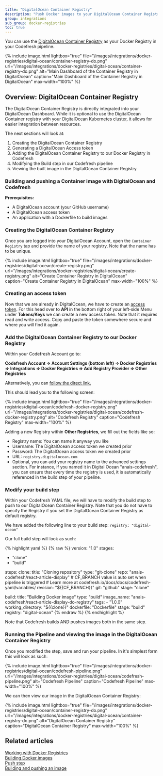 ```yaml
---
title: "DigitalOcean Container Registry"
description: "Push Docker images to your DigitalOcean Container Registry with pipeline integration"
group: integrations
sub_group: docker-registries
toc: true
---
```


You can use the [DigitalOcean Container Registry](https://www.digitalocean.com/products/container-registry/) as your Docker Registry in your Codefresh pipeline. 

{% include image.html 
	lightbox="true" 
	file="/images/integrations/docker-registries/digital-ocean/container-registry-do.png" 
	url="/images/integrations/docker-registries/digital-ocean/container-registry-do.png" 
	alt="Main Dashboard of the Container Registry in DigitalOcean"
	caption="Main Dashboard of the Container Registry in DigitalOcean" 
	max-width="100%" 
%}

## Overview: DigitalOcean Container Registry

The DigitalOcean Container Registry is directly integrated into your DigitalOcean Dashboard. While it is optional to use the DigitalOcean Container registry with your DigitalOcean Kubernetes cluster, it allows for easier integration between resources. 

The next sections will look at:
1. Creating the DigitalOcean Container Registry
2. Generating a DigitalOcean Access token
3. Adding the DigitalOcean Container Registry to our Docker Registry in Codefresh
4. Modifying the Build step in our Codefresh pipeline
5. Viewing the built image in the DigitalOcean Container Registry

### Building and pushing a Container image with DigitalOcean and Codefresh

**Prerequisites:**
* A DigitalOcean account (your GitHub username)
* A DigitalOcean access token
* An application with a Dockerfile to build images

### Creating the DigitalOcean Container Registry

Once you are logged into your DigitalOcean Account, open the `Container Registry` tap and provide the name of your registry. Note that the name has to be unique. 

{% include image.html 
	lightbox="true" 
	file="/images/integrations/docker-registries/digital-ocean/create-registry.png" 
	url="/images/integrations/docker-registries/digital-ocean/create-registry.png" 
	alt="Create Container Registry in DigitalOcean"
	caption="Create Container Registry in DigitalOcean" 
	max-width="100%" 
%}

### Creating an access token

Now that we are already in DigitalOcean, we have to create an [access token](https://www.digitalocean.com/docs/apis-clis/api/create-personal-access-token/). For this head over to **API** in the bottom right of your left-side Menu under **Tokens/Keys** we can create a new access token. Note that it requires read and write access. Copy and paste the token somewhere secure and where you will find it again.

### Add the DigitalOcean Container Registry to our Docker Registry

Within your Codefresh Account go to:

**Codefresh Account => Account Settings (bottom left) => Docker Registries => Integrations => Docker Registries => Add Registry Provider => Other Registries**

Alternatively, you can [follow the direct link.](https://g.codefresh.io/account-admin/account-conf/integration/registryNew)

This should lead you to the following screen:

{% include image.html 
	lightbox="true" 
	file="/images/integrations/docker-registries/digital-ocean/codefresh-docker-registry.png" 
	url="/images/integrations/docker-registries/digital-ocean/codefresh-docker-registry.png" 
	alt="Codefresh Registry"
	caption="Codefresh Registry" 
	max-width="100%" 
%}

Adding a new Registry within **Other Registries**, we fill out the fields like so:
* Registry name: You can name it anyway you like
* Username: The DigitalOcean access token we created prior
* Password: The DigitalOcean access token we created prior
* URL: `registry.digitalocean.com`
* Optional, you can add your registry name to the advanced settings section. For instance, if you named it in Digital Ocean "anais-codefresh", you can ensure that every time the registry is used, it is automatically referenced in the build step of your pipeline.

### Modify your build step 

Within your Codefresh YAML file, we will have to modify the build step to push to our DigitalOcean Container Registry. Note that you do not have to specify the Registry if you set the DigitalOcean Container Registry as default registry.

We have added the following line to your build step:
`registry: "digital-ocean"`

Our full build step will look as such:

{% highlight yaml %}
{% raw %}
version: "1.0"
stages:
  - "clone"
  - "build"

steps:
  clone:
    title: "Cloning repository"
    type: "git-clone"
    repo: "anais-codefresh/react-article-display"
    # CF_BRANCH value is auto set when pipeline is triggered
    # Learn more at codefresh.io/docs/docs/codefresh-yaml/variables/
    revision: "${{CF_BRANCH}}"
    git: "github"
    stage: "clone"

  build:
    title: "Building Docker image"
    type: "build"
    image_name: "anais-codefresh/react-article-display-do-registry"
    tags: 
      - "1.0.0"
    working_directory: "${{clone}}"
    dockerfile: "Dockerfile"
    stage: "build"
    registry: "digital-ocean"
{% endraw %}
{% endhighlight %}

Note that Codefresh builds AND pushes images both in the same step.

### Running the Pipeline and viewing the image in the DigitalOcean Container Registry

Once you modified the step, save and run your pipeline. In it's simplest form this will look as such:

{% include image.html 
	lightbox="true" 
	file="/images/integrations/docker-registries/digital-ocean/codefresh-pipeline.png" 
	url="/images/integrations/docker-registries/digital-ocean/codefresh-pipeline.png" 
	alt="Codefresh Pipeline"
	caption="Codefresh Pipeline" 
	max-width="100%" 
%}

We can then view our image in the DigitalOcean Container Registry:

{% include image.html 
	lightbox="true" 
	file="/images/integrations/docker-registries/digital-ocean/container-registry-do.png" 
	url="/images/integrations/docker-registries/digital-ocean/container-registry-do.png" 
	alt="DigitalOcean Container Registry"
	caption="DigitalOcean Container Registry" 
	max-width="100%" 
%}

## Related articles
[Working with Docker Registries]({{site.baseurl}}/docs/ci-cd-guides/working-with-docker-registries/)  
[Building Docker images]({{site.baseurl}}//docs/ci-cd-guides/building-docker-images/)  
[Push step]({{site.baseurl}}/docs/pipelines/steps/push/)  
[Building and pushing an image]({{site.baseurl}}/docs/yaml-examples/examples/build-and-push-an-image/)  

